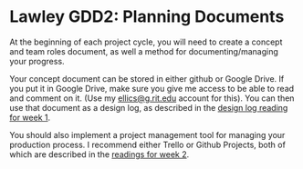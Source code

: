 # Lawley GDD2: Planning Documents

At the beginning of each project cycle, you will need to create a concept and team roles document, as well a method for documenting/managing your progress.

Your concept document can be stored in either github or Google Drive. If you put it in Google Drive, make sure you give me access to be able to read and comment on it. (Use my ellics@g.rit.edu account for this). You can then use that document as a design log, as described in the [design log reading for week 1](readings.md#thursday126).

You should also implement a project management tool for managing your production process. I recommend either Trello or Github Projects, both of which are described in the [readings for week 2](readings.md#thursday22).  

